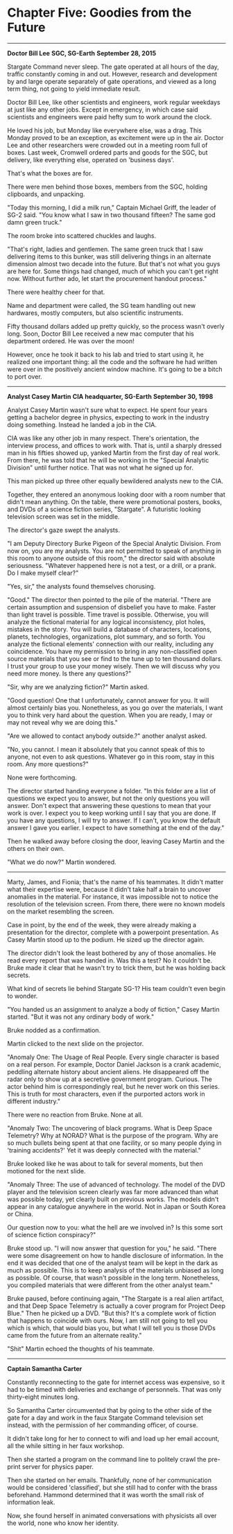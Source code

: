 # Chapter Five: Goodies from the Future

***
**Doctor Bill Lee**
**SGC, SG-Earth**
**September 28, 2015**

Stargate Command never sleep. The gate operated at all hours of the day, traffic constantly coming in and out. However, research and development by and large operate separately of gate operations, and viewed as a long term thing, not going to yield immediate result.

Doctor Bill Lee, like other scientists and engineers, work regular weekdays at just like any other jobs. Except in emergency, in which case said scientists and engineers were paid hefty sum to work around the clock.

He loved his job, but Monday like everywhere else, was a drag. This Monday proved to be an exception, as excitement were up in the air. Doctor Lee and other researchers were crowded out in a meeting room full of boxes. Last week, Cromwell ordered parts and goods for the SGC, but delivery, like everything else, operated on 'business days'.

That's what the boxes are for.

There were men behind those boxes, members from the SGC, holding clipboards, and unpacking.

"Today this morning, I did a milk run," Captain Michael Griff, the leader of SG-2 said. "You know what I saw in two thousand fifteen? The same god damn green truck."

The room broke into scattered chuckles and laughs.

"That's right, ladies and gentlemen. The same green truck that I saw delivering items to this bunker, was still delivering things in an alternate dimension almost two decade into the future. But that's not what you guys are here for. Some things had changed, much of which you can't get right now. Without further ado, let start the procurement handout process."

There were healthy cheer for that.

Name and department were called, the SG team handling out new hardwares, mostly computers, but also scientific instruments.

Fifty thousand dollars added up pretty quickly, so the process wasn't overly long. Soon, Doctor Bill Lee received a new mac computer that his department ordered. He was over the moon!

However, once he took it back to his lab and tried to start using it, he realized one important thing: all the code and the software he had written were over in the positively ancient window machine. It's going to be a bitch to port over.

***
**Analyst Casey Martin**
**CIA headquarter, SG-Earth**
**September 30, 1998**

Analyst Casey Martin wasn't sure what to expect. He spent four years getting a bachelor degree in physics, expecting to work in the industry doing something. Instead he landed a job in the CIA.

CIA was like any other job in many respect. There's orientation, the interview process, and offices to work with. That is, until a sharply dressed man in his fifties showed up, yanked Martin from the first day of real work. From there, he was told that he will be working in the "Special Analytic Division" until further notice. That was not what he signed up for.

This man picked up three other equally bewildered analysts new to the CIA.

Together, they entered an anonymous looking door with a room number that didn't mean anything. On the table, there were promotional posters, books, and DVDs of a science fiction series, "Stargate". A futuristic looking television screen was set in the middle.

The director's gaze swept the analysts.

"I am Deputy Directory Burke Pigeon of the Special Analytic Division. From now on, you are my analysts. You are not permitted to speak of anything in this room to anyone outside of this room," the director said with absolute seriousness. "Whatever happened here is not a test, or a drill, or a prank. Do I make myself clear?"

"Yes, sir," the analysts found themselves chorusing.

"Good." The director then pointed to the pile of the material. "There are certain assumption and suspension of disbelief you have to make. Faster than light travel is possible. Time travel is possible. Otherwise, you will analyze the fictional material for any logical inconsistency, plot holes, mistakes in the story. You will build a database of characters, locations, planets, technologies, organizations, plot summary, and so forth. You analyze the fictional elements' connection with our reality, including any coincidence. You have my permission to bring in any non-classified open source materials that you see or find to the tune up to ten thousand dollars. I trust your group to use your money wisely. Then we will discuss why you need more money. Is there any questions?"

"Sir, why are we analyzing fiction?" Martin asked.

"Good question! One that I unfortunately, cannot answer for you. It will almost certainly bias you. Nonetheless, as you go over the materials, I want you to think very hard about the question. When you are ready, I may or may not reveal why we are doing this."

"Are we allowed to contact anybody outside.?" another analyst asked.

"No, you cannot. I mean it absolutely that you cannot speak of this to anyone, not even to ask questions. Whatever go in this room, stay in this room. Any more questions?"

None were forthcoming.

The director started handing everyone a folder. "In this folder are a list of questions we expect you to answer, but not the only questions you will answer. Don't expect that answering these questions to mean that your work is over. I expect you to keep working until I say that you are done. If you have any questions, I will try to answer. If I can't, you know the default answer I gave you earlier. I expect to have something at the end of the day."

Then he walked away before closing the door, leaving Casey Martin and the others on their own.

"What we do now?" Martin wondered.

***

Marty, James, and Fionia; that's the name of his teammates. It didn't matter what their expertise were, because it didn't take half a brain to uncover anomalies in the material. For instance, it was impossible not to notice the resolution of the television screen. From there, there were no known models on the market resembling the screen.

Case in point, by the end of the week, they were already making a presentation for the director, complete with a powerpoint presentation. As Casey Martin stood up to the podium. He sized up the director again.

The director didn't look the least bothered by any of those anomalies. He read every report that was handed in. Was this a test? No it couldn't be. Bruke made it clear that he wasn't try to trick them, but he was holding back secrets.

What kind of secrets lie behind Stargate SG-1? His team couldn't even begin to wonder.

"You handed us an assignment to analyze a body of fiction," Casey Martin started. "But it was not any ordinary body of work."

Bruke nodded as a confirmation.

Martin clicked to the next slide on the projector.

"Anomaly One: The Usage of Real People. Every single character is based on a real person. For example, Doctor Daniel Jackson is a crank academic, peddling alternate history about ancient aliens. He disappeared off the radar only to show up at a secretive government program. Curious. The actor behind him is correspondingly real, but he never work on this series. This is truth for most characters, even if the purported actors work in different industry."

There were no reaction from Bruke. None at all.

"Anomaly Two: The uncovering of black programs. What is Deep Space Telemetry? Why at NORAD? What is the purpose of the program. Why are so much bullets being spent at that one facility,  or so many people dying in 'training accidents?' Yet it was deeply connected with the material."

Bruke looked like he was about to talk for several moments, but then motioned for the next slide.

"Anomaly Three: The use of advanced of technology. The model of the DVD player and the television screen clearly was far more advanced than what was possible today, yet clearly built on previous works. The models didn't appear in any catalogue anywhere in the world. Not in Japan or South Korea or China.

Our question now to you: what the hell are we involved in? Is this some sort of science fiction conspiracy?"

Bruke stood up. "I will now answer that question for you," he said. "There were some disagreement on how to handle disclosure of information. In the end it was decided that one of the analyst team will be kept in the dark as much as possible. This is to keep analysis of the materials unbiased as long as possible. Of course, that wasn't possible in the long term. Nonetheless, you compiled materials that were different from the other analyst team."

Bruke paused, before continuing again, "The Stargate is a real alien artifact, and that Deep Space Telemetry is actually a cover program for Project Deep Blue." Then he picked up a DVD. "But this? It's a complete work of fiction that happens to coincide with ours. Now, I am still not going to tell you which is which, that would bias you, but what I will tell you is those DVDs came from the future from an alternate reality."

"Shit" Martin echoed the thoughts of his teammate.

***
**Captain Samantha Carter**

Constantly reconnecting to the gate for internet access was expensive, so it had to be timed with deliveries and exchange of personnels. That was only thirty-eight minutes long.

So Samantha Carter circumvented that by going to the other side of the gate for a day and work in the faux Stargate Command television set instead, with the permission of her commanding officer, of course.

It didn't take long for her to connect to wifi and load up her email account, all the while sitting in her faux workshop.

Then she started a program on the command line to politely crawl the pre-print server for physics paper.

Then she started on her emails. Thankfully, none of her communication would be considered 'classified', but she still had to confer with the brass beforehand. Hammond determined that it was worth the small risk of information leak.

Now, she found herself in animated conversations with physicists all over the world, none who know her identity.
